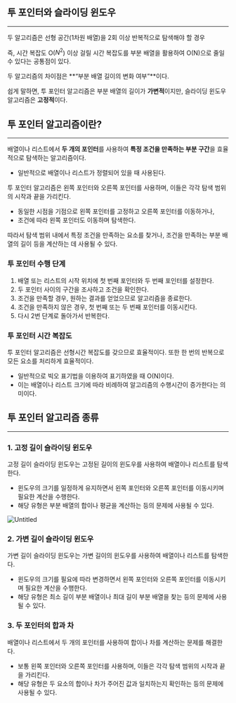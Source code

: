 ## 투 포인터와 슬라이딩 윈도우

---

두 알고리즘은 선형 공간(1차원 배열)을 2회 이상 반복적으로 탐색해야 할 경우

즉, 시간 복잡도 O($N^2$) 이상 걸릴 시간 복잡도를 부분 배열을 활용하여 O(N)으로 줄일 수 있다는 공통점이 있다.

두 알고리즘의 차이점은 **“부분 배열 길이의 변화 여부”**이다.

쉽게 말하면, 투 포인터 알고리즘은 부분 배열의 길이가 **가변적**이지만, 슬라이딩 윈도우 알고리즘은 **고정적**이다.

## 투 포인터 알고리즘이란?

---

배열이나 리스트에서 **두 개의 포인터**를 사용하여 **특정 조건을 만족하는 부분 구간**을 효율적으로 탐색하는 알고리즘이다.

- 일반적으로 배열이나 리스트가 정렬되어 있을 때 사용된다.

투 포인터 알고리즘은 왼쪽 포인터와 오른쪽 포인터를 사용하며, 이들은 각각 탐색 범위의 시작과 끝을 가리킨다.

- 동일한 시점을 기점으로 왼쪽 포인터를 고정하고 오른쪽 포인터를 이동하거나,
- 조건에 따라 왼쪽 포인터도 이동하며 탐색한다.

따라서 탐색 범위 내에서 특정 조건을 만족하는 요소를 찾거나, 조건을 만족하는 부분 배열의 길이 등을 계산하는 데 사용될 수 있다.

### 투 포인터 수행 단계

1. 배열 또는 리스트의 시작 위치에 첫 번째 포인터와 두 번째 포인터를 설정한다.
2. 두 포인터 사이의 구간을 조사하고 조건을 확인한다.
3. 조건을 만족할 경우, 원하는 결과를 얻었으므로 알고리즘을 종료한다.
4. 조건을 만족하지 않은 경우, 첫 번째 또는 두 번째 포인터를 이동시킨다.
5. 다시 2번 단계로 돌아가서 반복한다.

### 투 포인터 시간 복잡도

투 포인터 알고리즘은 선형시간 복잡도를 갖으므로 효율적이다. 또한 한 번의 반복으로 모든 요소를 처리하게 효율적이다.

- 일반적으로 빅오 표기법을 이용하여 표기하였을 때 O(N)이다.
- 이는 배열이나 리스트 크기에 따라 비례하여 알고리즘의 수행시간이 증가한다는 의미이다.

## 투 포인터 알고리즘 종류

---

### 1. 고정 길이 슬라이딩 윈도우

고정 길이 슬라이딩 윈도우는 고정된 길이의 윈도우를 사용하여 배열이나 리스트를 탐색한다.

- 윈도우의 크기를 일정하게 유지하면서 왼쪽 포인터와 오른쪽 포인터를 이동시키며 필요한 계산을 수행한다.
- 해당 유형은 부분 배열의 합이나 평균을 계산하는 등의 문제에 사용될 수 있다.

![Untitled](https://prod-files-secure.s3.us-west-2.amazonaws.com/c33fee58-8f40-4523-b222-c56099de30a9/c888eb4f-9826-40fb-910b-a1b09b78c512/Untitled.png)

### 2. 가변 길이 슬라이딩 윈도우

가변 길이 슬라이딩 윈도우는 가변 길이의 윈도우를 사용하여 배열이나 리스트를 탐색한다.

- 윈도우의 크기를 필요에 따라 변경하면서 왼쪽 포인터와 오른쪽 포인터를 이동시키며 필요한 계산을 수행한다.
- 해당 유형은 최소 길이 부분 배열이나 최대 길이 부분 배열을 찾는 등의 문제에 사용될 수 있다.

### 3. 두 포인터의 합과 차

배열이나 리스트에서 두 개의 포인터를 사용하여 합이나 차를 계산하는 문제를 해결한다.

- 보통 왼쪽 포인터와 오른쪽 포인터를 사용하며, 이들은 각각 탐색 범위의 시작과 끝을 가리킨다.
- 해당 유형은 두 요소의 합이나 차가 주어진 값과 일치하는지 확인하는 등의 문제에 사용될 수 있다.